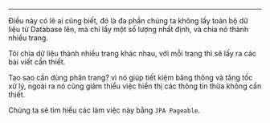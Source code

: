
---

Điều này có lẽ ai cũng biết, đó là đa phần chúng ta không lấy toàn bộ dữ liệu từ Database lên, mà chỉ lấy một số lượng nhất định, và chia nó thành nhiều trang.

Tôi chia dữ liệu thành nhiều trang khác nhau, với mỗi trang thì sẽ lấy ra các bài viết cần thiết.

Tạo sao cần dùng phân trang? vì nó giúp tiết kiệm băng thông và tăng tốc xử lý, ngoài ra nó cũng giảm thiểu việc hiển thị các thông tin thừa không cần thiết.

Chúng ta sẽ tìm hiểu các làm việc này bằng `JPA Pageable`.
